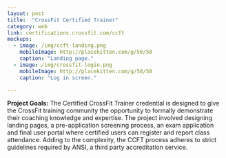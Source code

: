 ```yaml
---
layout: post
title:  "CrossFit Certified Trainer"
category: web
link: certifications.crossfit.com/ccft
mockups:
  - image: /img/ccft-landing.png
    mobileImage: http://placekitten.com/g/50/50
    caption: "Landing page."
  - image: /img/crossfit-login.png
    mobileImage: http://placekitten.com/g/50/50
    caption: "Log in screen."

---
```

**Project Goals:** The Certified CrossFit Trainer credential is designed to give the CrossFit training community the opportunity to formally demonstrate their coaching knowledge and expertise. The project involved designing landing pages, a pre-application screening process, an exam application and final user portal where certified users can register and report class attendance. Adding to the complexity, the CCFT process adheres to strict guidelines required by ANSI, a third party accreditation service. 